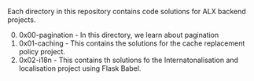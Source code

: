 Each directory in this repository contains code solutions for ALX backend projects.

0) 0x00-pagination - In this directory, we learn about pagination
1) 0x01-caching - This contains the solutions for the cache replacement policy project.
2) 0x02-i18n - This contains th solutions fo the Internatonalisation and localisation project using Flask Babel.